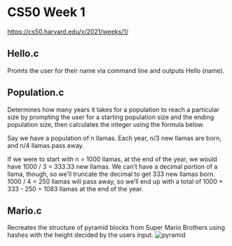 # CS50 Week 1

https://cs50.harvard.edu/x/2021/weeks/1/

## Hello.c

Promts the user for their name via command line and outputs Hello (name).

## Population.c

Determines how many years it takes for a population to reach a particular size by prompting the user for a starting population size and the ending population size, then calculates the integer using the formula below.

Say we have a population of n llamas. Each year, n/3 new llamas are born, and n/4 llamas pass away. 

If we were to start with n = 1000 llamas, at the end of the year, we would have 1000 / 3 = 333.33 new llamas. We can’t have a decimal portion of a llama, though, so we’ll truncate the decimal to get 333 new llamas born. 1000 / 4 = 250 llamas will pass away, so we’ll end up with a total of 1000 + 333 - 250 = 1083 llamas at the end of the year.

## Mario.c

Recreates the structure of pyramid blocks from Super Mario Brothers using hashes with the height decided by the users input. 
![pyramid](https://user-images.githubusercontent.com/69617120/135387973-c86da784-620d-43de-b4d8-aad89f19bdaf.png)
